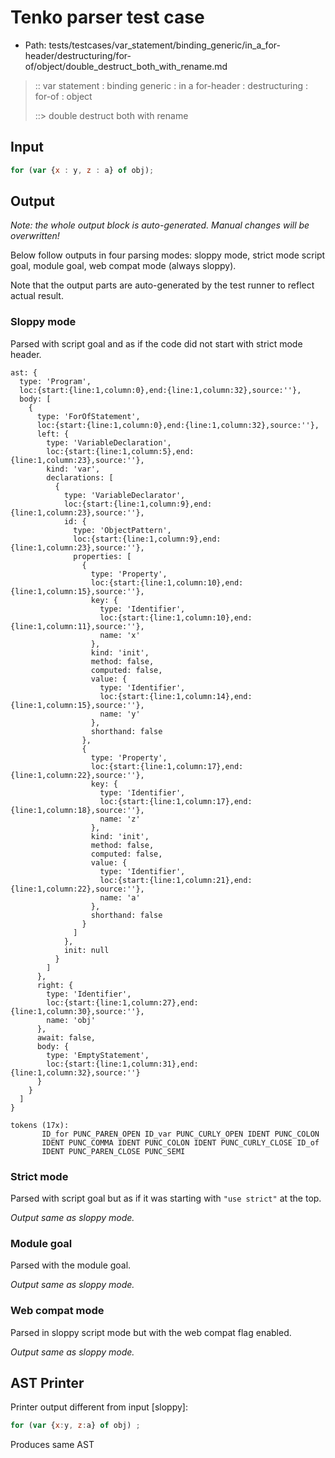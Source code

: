 # Tenko parser test case

- Path: tests/testcases/var_statement/binding_generic/in_a_for-header/destructuring/for-of/object/double_destruct_both_with_rename.md

> :: var statement : binding generic : in a for-header : destructuring : for-of : object
>
> ::> double destruct both with rename

## Input

`````js
for (var {x : y, z : a} of obj);
`````

## Output

_Note: the whole output block is auto-generated. Manual changes will be overwritten!_

Below follow outputs in four parsing modes: sloppy mode, strict mode script goal, module goal, web compat mode (always sloppy).

Note that the output parts are auto-generated by the test runner to reflect actual result.

### Sloppy mode

Parsed with script goal and as if the code did not start with strict mode header.

`````
ast: {
  type: 'Program',
  loc:{start:{line:1,column:0},end:{line:1,column:32},source:''},
  body: [
    {
      type: 'ForOfStatement',
      loc:{start:{line:1,column:0},end:{line:1,column:32},source:''},
      left: {
        type: 'VariableDeclaration',
        loc:{start:{line:1,column:5},end:{line:1,column:23},source:''},
        kind: 'var',
        declarations: [
          {
            type: 'VariableDeclarator',
            loc:{start:{line:1,column:9},end:{line:1,column:23},source:''},
            id: {
              type: 'ObjectPattern',
              loc:{start:{line:1,column:9},end:{line:1,column:23},source:''},
              properties: [
                {
                  type: 'Property',
                  loc:{start:{line:1,column:10},end:{line:1,column:15},source:''},
                  key: {
                    type: 'Identifier',
                    loc:{start:{line:1,column:10},end:{line:1,column:11},source:''},
                    name: 'x'
                  },
                  kind: 'init',
                  method: false,
                  computed: false,
                  value: {
                    type: 'Identifier',
                    loc:{start:{line:1,column:14},end:{line:1,column:15},source:''},
                    name: 'y'
                  },
                  shorthand: false
                },
                {
                  type: 'Property',
                  loc:{start:{line:1,column:17},end:{line:1,column:22},source:''},
                  key: {
                    type: 'Identifier',
                    loc:{start:{line:1,column:17},end:{line:1,column:18},source:''},
                    name: 'z'
                  },
                  kind: 'init',
                  method: false,
                  computed: false,
                  value: {
                    type: 'Identifier',
                    loc:{start:{line:1,column:21},end:{line:1,column:22},source:''},
                    name: 'a'
                  },
                  shorthand: false
                }
              ]
            },
            init: null
          }
        ]
      },
      right: {
        type: 'Identifier',
        loc:{start:{line:1,column:27},end:{line:1,column:30},source:''},
        name: 'obj'
      },
      await: false,
      body: {
        type: 'EmptyStatement',
        loc:{start:{line:1,column:31},end:{line:1,column:32},source:''}
      }
    }
  ]
}

tokens (17x):
       ID_for PUNC_PAREN_OPEN ID_var PUNC_CURLY_OPEN IDENT PUNC_COLON
       IDENT PUNC_COMMA IDENT PUNC_COLON IDENT PUNC_CURLY_CLOSE ID_of
       IDENT PUNC_PAREN_CLOSE PUNC_SEMI
`````

### Strict mode

Parsed with script goal but as if it was starting with `"use strict"` at the top.

_Output same as sloppy mode._

### Module goal

Parsed with the module goal.

_Output same as sloppy mode._

### Web compat mode

Parsed in sloppy script mode but with the web compat flag enabled.

_Output same as sloppy mode._

## AST Printer

Printer output different from input [sloppy]:

````js
for (var {x:y, z:a} of obj) ;
````

Produces same AST
